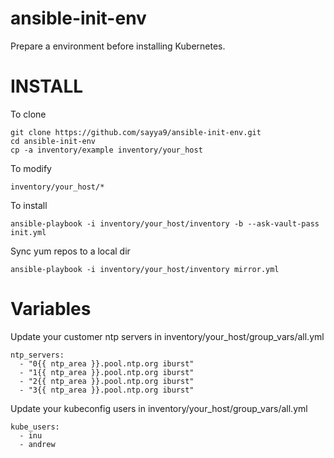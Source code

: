 # ansible-init-env

Prepare a environment before installing Kubernetes.

INSTALL
=======

To clone

```
git clone https://github.com/sayya9/ansible-init-env.git
cd ansible-init-env
cp -a inventory/example inventory/your_host
```

To modify

```
inventory/your_host/*
```

To install

```
ansible-playbook -i inventory/your_host/inventory -b --ask-vault-pass init.yml
```

Sync yum repos to a local dir

```
ansible-playbook -i inventory/your_host/inventory mirror.yml
```

Variables
=======

Update your customer ntp servers in inventory/your_host/group_vars/all.yml

```
ntp_servers:
  - "0{{ ntp_area }}.pool.ntp.org iburst"
  - "1{{ ntp_area }}.pool.ntp.org iburst"
  - "2{{ ntp_area }}.pool.ntp.org iburst"
  - "3{{ ntp_area }}.pool.ntp.org iburst"
```

Update your kubeconfig users in inventory/your_host/group_vars/all.yml

```
kube_users:
  - inu
  - andrew
```
